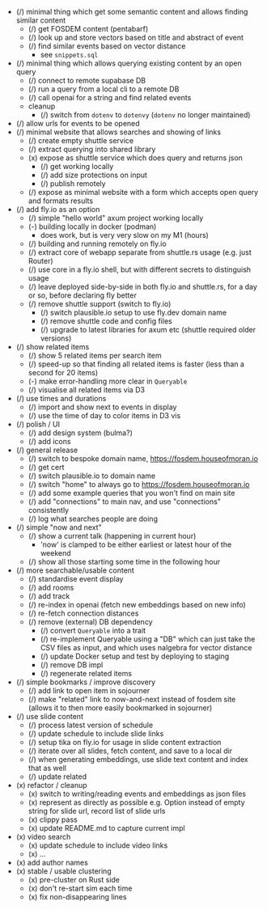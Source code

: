 - (/) minimal thing which get some semantic content and allows finding similar content
  - (/) get FOSDEM content (pentabarf)
  - (/) look up and store vectors based on title and abstract of event
  - (/) find similar events based on vector distance
    - see `snippets.sql`
- (/) minimal thing which allows querying existing content by an open query
  - (/) connect to remote supabase DB
  - (/) run a query from a local cli to a remote DB
  - (/) call openai for a string and find related events
  - cleanup
    - (/) switch from `dotenv` to `dotenvy` (`dotenv` no longer maintained)
- (/) allow urls for events to be opened
- (/) minimal website that allows searches and showing of links
  - (/) create empty shuttle service
  - (/) extract querying into shared library
  - (x) expose as shuttle service which does query and returns json
    - (/) get working locally
    - (/) add size protections on input
    - (/) publish remotely
  - (/) expose as minimal website with a form which accepts open query and formats results
- (/) add fly.io as an option
  - (/) simple "hello world" axum project working locally
  - (-) building locally in docker (podman)
    - does work, but is very very slow on my M1 (hours)
  - (/) building and running remotely on fly.io
  - (/) extract core of webapp separate from shuttle.rs usage (e.g. just Router)
  - (/) use core in a fly.io shell, but with different secrets to distinguish usage
  - (/) leave deployed side-by-side in both fly.io and shuttle.rs, for a day or so, before declaring fly better
  - (/) remove shuttle support (switch to fly.io)
    - (/) switch plausible.io setup to use fly.dev domain name
    - (/) remove shuttle code and config files
    - (/) upgrade to latest libraries for axum etc (shuttle required older versions)
- (/) show related items
  - (/) show 5 related items per search item
  - (/) speed-up so that finding all related items is faster (less than a second for 20 items)
  - (-) make error-handling more clear in `Queryable`
  - (/) visualise all related items via D3
- (/) use times and durations
  - (/) import and show next to events in display
  - (/) use the time of day to color items in D3 vis
- (/) polish / UI
  - (/) add design system (bulma?)
  - (/) add icons
- (/) general release
  - (/) switch to bespoke domain name, https://fosdem.houseofmoran.io
  - (/) get cert
  - (/) switch plausible.io to domain name
  - (/) switch "home" to always go to https://fosdem.houseofmoran.io
  - (/) add some example queries that you won't find on main site
  - (/) add "connections" to main nav, and use "connections" consistently
  - (/) log what searches people are doing
- (/) simple "now and next"
  - (/) show a current talk (happening in current hour)
    - 'now' is clamped to be either earliest or latest hour of the weekend
  - (/) show all those starting some time in the following hour
- (/) more searchable/usable content
  - (/) standardise event display
  - (/) add rooms
  - (/) add track
  - (/) re-index in openai (fetch new embeddings based on new info)
  - (/) re-fetch connection distances
  - (/) remove (external) DB dependency
    - (/) convert `Queryable` into a trait
    - (/) re-implement Queryable using a "DB" which can just take the CSV files as input, and which uses nalgebra for vector distance
    - (/) update Docker setup and test by deploying to staging
    - (/) remove DB impl
    - (/) regenerate related items
- (/) simple bookmarks / improve discovery
  - (/) add link to open item in sojourner
  - (/) make "related" link to now-and-next instead of fosdem site (allows it to then more easily bookmarked in sojourner)
- (/) use slide content
  - (/) process latest version of schedule
  - (/) update schedule to include slide links
  - (/) setup tika on fly.io for usage in slide content extraction
  - (/) iterate over all slides, fetch content, and save to a local dir
  - (/) when generating embeddings, use slide text content and index that as well
  - (/) update related
- (x) refactor / cleanup
  - (x) switch to writing/reading events and embeddings as json files
  - (x) represent as directly as possible e.g. Option instead of empty string for slide url, record list of slide urls
  - (x) clippy pass
  - (x) update README.md to capture current impl
- (x) video search
  - (x) update schedule to include video links
  - (x) ...
- (x) add author names
- (x) stable / usable clustering
  - (x) pre-cluster on Rust side
  - (x) don't re-start sim each time
  - (x) fix non-disappearing lines
